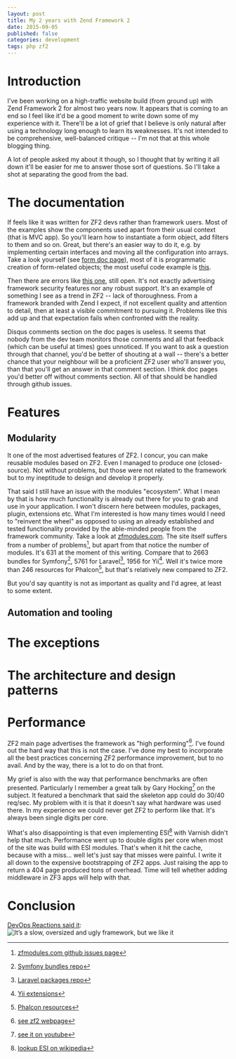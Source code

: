 ```yaml
---
layout: post
title: My 2 years with Zend Framework 2
date: 2015-09-05
published: false
categories: development
tags: php zf2 
---
```


# Introduction
I've been working on a high-traffic website build (from ground up) with Zend Framework 2 for almost two years now. It
appears that is coming to an end so I feel like it'd be a good moment to write down some of my experience with it.
There'll be a lot of grief that I believe is only natural after using a technology long enough to learn its weaknesses.
It's not intended to be comprehensive, well-balanced critique -- I'm not that at this whole blogging thing. 

A lot of people asked my about it though, so I thought that by writing it all down it'll be easier for me to answer
those sort of questions. So I'll take a shot at separating the good from the bad.

# The documentation
If feels like it was written for ZF2 devs rather than framework users. Most of the examples show the components used
apart from their usual context (that is MVC app). So you'll learn how to instantiate a form object, add filters to them
and so on. Great, but there's an easier way to do it, e.g. by implementing certain interfaces and moving all the
configuration into arrays. Take a look yourself (see [form doc page][zf2_docs_form]), most of it is programmatic creation
of form-related objects; the most useful code example is [this][zf2_docs_form_useful].

Then there are errors like [this one](https://github.com/zendframework/zf-web/issues/153), still open. It's not exactly
advertising framework security features nor any robust support. It's an example of something I see as a trend in ZF2 --
lack of thoroughness. From a framework branded with Zend I expect, if not excellent quality and attention to detail,
then at least a visible commitment to pursuing it. Problems like this add up and that expectation fails when confronted
with the reality.

Disqus comments section on the doc pages is useless. It seems that nobody from the dev team monitors those comments and
all that feedback (which can be useful at times) goes unnoticed. If you want to ask a question through that channel,
you'd be better of shouting at a wall -- there's a better chance that your neighbour will be a proficient ZF2 user
who'll answer you, than that you'll get an answer in that comment section. I think doc pages you'd better off without
comments section. All of that should be handled through github issues. 

# Features

## Modularity
It one of the most advertised features of ZF2. I concur, you can make reusable modules based on ZF2. Even I managed to
produce one (closed-source). Not without problems, but those were not related to the framework but to my ineptitude to
design and develop it properly. 

That said I still have an issue with the modules "ecosystem". What I mean by that is how much functionality is already
out there for you to grab and use in your application. I won't discern here between modules, packages, plugin,
extensions etc. What I'm interested is how many times would I need to "reinvent the wheel" as opposed to using an
already established and tested functionality provided by the able-minded people from the framework community. 
Take a look at [zfmodules.com](https://zfmodules.com/). The site itself suffers from a number of problems[^4], but apart
from that notice the number of modules. It's 631 at the moment of this writing. Compare that to 2663 bundles for
Symfony[^5], 5761 for Laravel[^6], 1956 for Yii[^7]. Well it's twice more than 246 resources for Phalcon[^8], but that's
relatively new compared to ZF2.

But you'd say quantity is not as important as quality and I'd agree, at least to some extent. 

## Automation and tooling

# The exceptions

# The architecture and design patterns

# Performance 
ZF2 main page advertises the framework as "high performing"[^1]. I've found out the hard way that this is not the
case. I've done my best to incorporate all the best practices concerning ZF2 performance improvement, but to no avail.
And by the way, there is a lot to do on that front. 

My grief is also with the way that performance benchmarks are often presented. Particularly I remember a great talk by
Gary Hocking[^2] on the subject. It featured a benchmark that said the skeleton app could do 30/40
req/sec. My problem with it is that it doesn't say what hardware was used there. In my experience we could never get ZF2
to perform like that. It's always been single digits per core. 

What's also disappointing is that even implementing ESI[^3] with Varnish didn't help that much. Performance went up to double
digits per core when most of the site was build with ESI modules. That's when it hit the cache, because with a miss...
well let's just say that misses were painful. I write it all down to the expensive bootstrapping of ZF2 apps. Just
raising the app to return a 404 page produced tons of overhead. Time will tell whether adding middleware in ZF3 apps
will help with that.

# Conclusion 
 
[DevOps Reactions said it][devops_reactions_slime_page]: ![It’s a slow, oversized and ugly framework, but we like it][devops_reactions_slime]


[^1]: [see zf2 webpage][zf2_page]
[^2]: [see it on youtube][gary_hockin_zf2_perf]
[^3]: [lookup ESI on wikipedia][ESI_wiki]
[^4]: [zfmodules.com github issues page](https://github.com/zendframework/modules.zendframework.com/issues)
[^5]: [Symfony bundles repo](http://knpbundles.com/)
[^6]: [Laravel packages repo](http://packalyst.com/)
[^7]: [Yii extensions](http://www.yiiframework.com/extensions/)
[^8]: [Phalcon resources](https://phalconist.com/)

[devops_reactions_slime]: http://33.media.tumblr.com/de6a2c2b901f4888f028d437c4c07080/tumblr_inline_ntz75xJLhM1raprkq_500.gif
[devops_reactions_slime_page]: http://devopsreactions.tumblr.com/post/128322627867/its-a-slow-oversized-and-ugly-framework-but-we

[gary_hockin_zf2_perf]: https://www.youtube.com/watch?v=QwpGPlL8oZc
[zf2_page]: http://framework.zend.com/
[ESI_wiki]: https://en.wikipedia.org/wiki/Edge_Side_Includes
[zf2_docs_form]: http://framework.zend.com/manual/current/en/modules/zend.form.quick-start.html
[zf2_docs_form_useful]: http://framework.zend.com/manual/current/en/modules/zend.form.quick-start.html#hinting-to-the-input-filter

